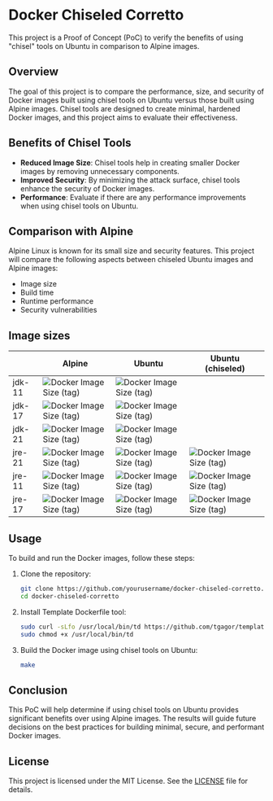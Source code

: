 # Docker Chiseled Corretto

This project is a Proof of Concept (PoC) to verify the benefits of using "chisel" tools on Ubuntu in comparison to Alpine images.

## Overview

The goal of this project is to compare the performance, size, and security of Docker images built using chisel tools on Ubuntu versus those built using Alpine images. Chisel tools are designed to create minimal, hardened Docker images, and this project aims to evaluate their effectiveness.

## Benefits of Chisel Tools

- **Reduced Image Size**: Chisel tools help in creating smaller Docker images by removing unnecessary components.
- **Improved Security**: By minimizing the attack surface, chisel tools enhance the security of Docker images.
- **Performance**: Evaluate if there are any performance improvements when using chisel tools on Ubuntu.

## Comparison with Alpine

Alpine Linux is known for its small size and security features. This project will compare the following aspects between chiseled Ubuntu images and Alpine images:

- Image size
- Build time
- Runtime performance
- Security vulnerabilities

## Image sizes

|        | Alpine                                                                                                                                     | Ubuntu                                                                                                                                     | Ubuntu (chiseled)                                                                                                                      |
|--------|--------------------------------------------------------------------------------------------------------------------------------------------|--------------------------------------------------------------------------------------------------------------------------------------------|----------------------------------------------------------------------------------------------------------------------------------------|
| jdk-11 | ![Docker Image Size (tag)](https://img.shields.io/docker/image-size/tgagor/corretto/11-alpine-jdk?label=tgagor%2Fcorretto%3A11-alpine-jdk) | ![Docker Image Size (tag)](https://img.shields.io/docker/image-size/tgagor/corretto/11-ubuntu-jdk?label=tgagor%2Fcorretto%3A11-ubuntu-jdk) |                                                                                                                                        |
| jdk-17 | ![Docker Image Size (tag)](https://img.shields.io/docker/image-size/tgagor/corretto/17-alpine-jdk?label=tgagor%2Fcorretto%3A17-alpine-jdk) | ![Docker Image Size (tag)](https://img.shields.io/docker/image-size/tgagor/corretto/17-ubuntu-jdk?label=tgagor%2Fcorretto%3A17-ubuntu-jdk) |                                                                                                                                        |
| jdk-21 | ![Docker Image Size (tag)](https://img.shields.io/docker/image-size/tgagor/corretto/21-alpine-jdk?label=tgagor%2Fcorretto%3A21-alpine-jdk) | ![Docker Image Size (tag)](https://img.shields.io/docker/image-size/tgagor/corretto/21-ubuntu-jdk?label=tgagor%2Fcorretto%3A21-ubuntu-jdk) |                                                                                                                                        |
| jre-21 | ![Docker Image Size (tag)](https://img.shields.io/docker/image-size/tgagor/corretto/21-alpine-jre?label=tgagor%2Fcorretto%3A21-alpine-jre) | ![Docker Image Size (tag)](https://img.shields.io/docker/image-size/tgagor/corretto/21-ubuntu-jre?label=tgagor%2Fcorretto%3A21-ubuntu-jre) | ![Docker Image Size (tag)](https://img.shields.io/docker/image-size/tgagor/corretto/21-chiseled?label=tgagor%2Fcorretto%3A21-chiseled) |
| jre-11 | ![Docker Image Size (tag)](https://img.shields.io/docker/image-size/tgagor/corretto/11-alpine-jre?label=tgagor%2Fcorretto%3A11-alpine-jre) | ![Docker Image Size (tag)](https://img.shields.io/docker/image-size/tgagor/corretto/11-ubuntu-jre?label=tgagor%2Fcorretto%3A11-ubuntu-jre) | ![Docker Image Size (tag)](https://img.shields.io/docker/image-size/tgagor/corretto/11-chiseled?label=tgagor%2Fcorretto%3A11-chiseled) |
| jre-17 | ![Docker Image Size (tag)](https://img.shields.io/docker/image-size/tgagor/corretto/17-alpine-jre?label=tgagor%2Fcorretto%3A17-alpine-jre) | ![Docker Image Size (tag)](https://img.shields.io/docker/image-size/tgagor/corretto/17-ubuntu-jre?label=tgagor%2Fcorretto%3A17-ubuntu-jre) | ![Docker Image Size (tag)](https://img.shields.io/docker/image-size/tgagor/corretto/17-chiseled?label=tgagor%2Fcorretto%3A17-chiseled) |

## Usage

To build and run the Docker images, follow these steps:

1. Clone the repository:
    ```sh
    git clone https://github.com/yourusername/docker-chiseled-corretto.git
    cd docker-chiseled-corretto
    ```

2. Install Template Dockerfile tool:
    ```sh
    sudo curl -sLfo /usr/local/bin/td https://github.com/tgagor/template-dockerfiles/releases/latest/download/td-linux-amd64
    sudo chmod +x /usr/local/bin/td
    ```

2. Build the Docker image using chisel tools on Ubuntu:
    ```sh
    make
    ```

## Conclusion

This PoC will help determine if using chisel tools on Ubuntu provides significant benefits over using Alpine images. The results will guide future decisions on the best practices for building minimal, secure, and performant Docker images.

## License

This project is licensed under the MIT License. See the [LICENSE](LICENSE) file for details.
